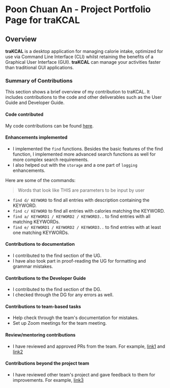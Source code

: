 # Poon Chuan An - Project Portfolio Page for traKCAL

## Overview
**traKCAL** is a desktop application for managing calorie intake, optimized for use via Command Line Interface (CLI) whilst retaining the benefits of a Graphical User Interface (GUI). **traKCAL** can manage your activities faster than traditional GUI applications.

### Summary of Contributions
This section shows a brief overview of my contribution to traKCAL. It includes contributions to the code and other deliverables such as the User Guide and Developer Guide.

#### Code contributed
My code contributions can be found [here](https://nus-cs2113-ay2021s1.github.io/tp-dashboard/#breakdown=true&search=&sort=groupTitle&sortWithin=title&since=2020-09-27&timeframe=commit&mergegroup=&groupSelect=groupByRepos&checkedFileTypes=docs~functional-code~test-code~other&tabOpen=true&tabType=authorship&zFR=false&tabAuthor=jlifah&tabRepo=AY2021S1-CS2113T-T09-4%2Ftp%5Bmaster%5D&authorshipIsMergeGroup=false&authorshipFileTypes=docs~functional-code~test-code~other).

#### Enhancements implemented

* I implemented the `find` functions. Besides the basic features of the find function, I implemented more advanced search functions as well for more complex search requirements.
* I also helped out with the `storage` and a one part of `logging` enhancements. 

Here are some of the commands: 
>Words that look like THIS are parameters to be input by user

* `find d/ KEYWORD` to find all entries with description containing the KEYWORD.
* `find c/ KEYWORD` to find all entries with calories matching the KEYWORD.
* `find a/ KEYWORD1 / KEYWORD2 / KEYWORD3..` to find entries with all matching KEYWORDs.
* `find e/ KEYWORD1 / KEYWORD2 / KEYWORD3..` to find entries with at least one matching KEYWORDs.

#### Contributions to documentation

* I contributed to the find section of the UG.
* I have also took part in proof-reading the UG for formatting and grammar mistakes.

#### Contributions to the Developer Guide

* I contributed to the find section of the DG.
* I checked through the DG for any errors as well.


#### Contributions to team-based tasks
* Help check through the team's documentation for mistakes. 
* Set up Zoom meetings for the team meeting.

#### Review/mentoring contributions

* I have reviewed and approved PRs from the team. 
For example, [link1](https://github.com/AY2021S1-CS2113T-T09-4/tp/pull/172) and [link2](https://github.com/AY2021S1-CS2113T-T09-4/tp/pull/255)

#### Contributions beyond the project team

* I have reviewed other team's project and gave feedback to them for improvements.
For example, [link3](https://github.com/poonchuanan/ped/issues)